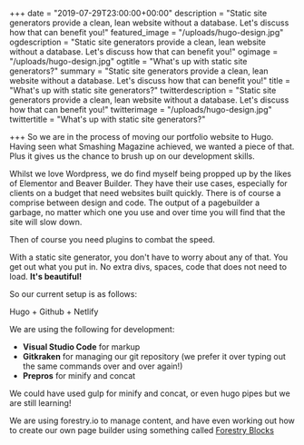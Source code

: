 +++
date = "2019-07-29T23:00:00+00:00"
description = "Static site generators provide a clean, lean website without a database. Let's discuss how that can benefit you!"
featured_image = "/uploads/hugo-design.jpg"
ogdescription = "Static site generators provide a clean, lean website without a database. Let's discuss how that can benefit you!"
ogimage = "/uploads/hugo-design.jpg"
ogtitle = "What's up with static site generators?"
summary = "Static site generators provide a clean, lean website without a database. Let's discuss how that can benefit you!"
title = "What's up with static site generators?"
twitterdescription = "Static site generators provide a clean, lean website without a database. Let's discuss how that can benefit you!"
twitterimage = "/uploads/hugo-design.jpg"
twittertitle = "What's up with static site generators?"

+++
So we are in the process of moving our portfolio website to Hugo. Having seen what Smashing Magazine achieved, we wanted a piece of that. Plus it gives us the chance to brush up on our development skills.

Whilst we love Wordpress, we do find myself being propped up by the likes of Elementor and Beaver Builder.  They have their use cases, especially for clients on a budget that need websites built quickly. There is of course a comprise between design and code. The output of a pagebuilder a garbage, no matter which one you use and over time you will find that the site will slow down.

Then of course you need plugins to combat the speed.

With a static site generator, you don't have to worry about any of that. You get out what you put in. No extra divs, spaces, code that does not need to load. **It's beautiful!**

So our current setup is as follows:

Hugo + Github + Netlify

We are using the following for development:

* **Visual Studio Code** for markup
* **Gitkraken** for managing our git repository (we prefer it over typing out the same commands over and over again!)
* **Prepros** for minify and concat

We could have used gulp for minify and concat, or even hugo pipes but we are still learning!

We are using forestry.io to manage content, and have even working out how to create our own page builder using something called <a href="https://forestry.io/docs/settings/fields/blocks/" target="_blank">Forestry Blocks</a>